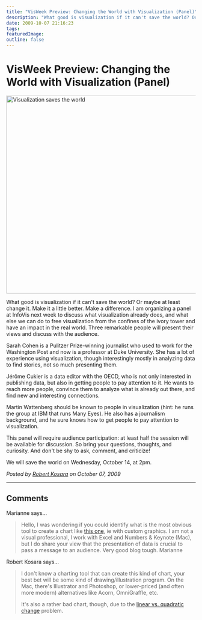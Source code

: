 ```yaml
---
title: "VisWeek Preview: Changing the World with Visualization (Panel)"
description: "What good is visualization if it can't save the world? Or maybe at least change it. Make it a little better. Make a difference. I am organizing a panel at InfoVis next week to discuss what visualization already does, and what else we can do to free visualization from the confines of the ivory tower and have an impact in the real world. Three remarkable people will present their views and discuss with the audience."
date: 2009-10-07 21:16:23
tags: 
featuredImage:
outline: false
---
```


# VisWeek Preview: Changing the World with Visualization (Panel)

<a href="http://eagereyes.org/blog/2009/visweek-changing-the-world-with-visualization-panel"><img style="border: 0px initial initial;" src="http://eagereyes.org/media/2009/changeWorldPanel.jpg" border="0" alt="Visualization saves the world" width="560" height="527" /></a>

What good is visualization if it can't save the world? Or maybe at least change it. Make it a little better. Make a difference. I am organizing a panel at InfoVis next week to discuss what visualization already does, and what else we can do to free visualization from the confines of the ivory tower and have an impact in the real world. Three remarkable people will present their views and discuss with the audience.
<!--break-->
Sarah Cohen is a Pulitzer Prize-winning journalist who used to work for the Washington Post and now is a professor at Duke University. She has a lot of experience using visualization, though interestingly mostly in analyzing data to find stories, not so much presenting them.

J&eacute;r&ocirc;me Cukier is a data editor with the OECD, who is not only interested in publishing data, but also in getting people to pay attention to it. He wants to reach more people, convince them to&nbsp;analyze what is already out there, and find new and interesting connections.

Martin Wattenberg should be known to people in visualization (hint: he runs the group at IBM that runs Many Eyes). He also has a journalism background, and he sure knows how to get people to pay attention to visualization.

This panel will require audience participation: at least half the session will be available for discussion. So bring your questions, thoughts, and curiosity. And don't be shy to ask, comment, and criticize!

We will save the world on Wednesday, October 14, at 2pm.


_Posted by <a href="/about">Robert Kosara</a> on October 07, 2009_


<aside class="comments">

---
## Comments

Marianne says…
>	<p>Hello, I was wondering if you could identify what is the most obvious tool to create a chart like <a href="http://www.myclimatechange.net/UserImage/3/ArroundTheWorld/CO2PerCapita.jpg" target="_blank">this one</a>, ie with custom graphics. I am not a visual professional, I work with Excel and Numbers  &amp; Keynote (Mac), but I do share your view that the presentation of data is crucial  to pass a message to an audience. Very good blog tough. Marianne</p>

Robert Kosara says…
>	<p>I don't know a charting tool that can create this kind of chart, your best bet will be some kind of drawing/illustration program. On the Mac, there's Illustrator and Photoshop, or lower-priced (and often more modern) alternatives like Acorn, OmniGraffle, etc.</p>
>	<p>It's also a rather bad chart, though, due to the <a href="http://eagereyes.org/basics/Linear-vs-Quadratic-Change.html">linear vs. quadratic change</a> problem.</p>

</aside>

